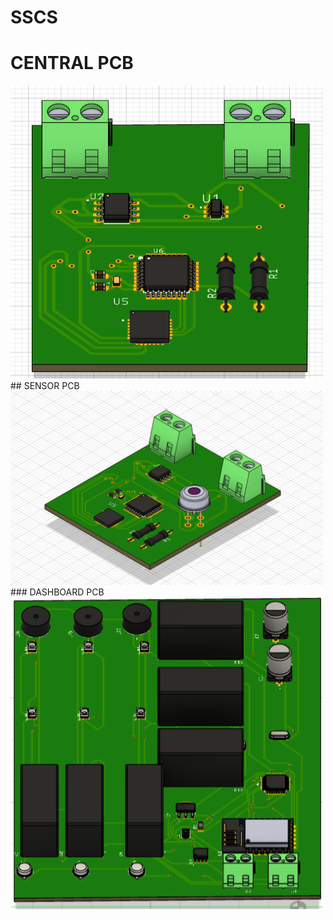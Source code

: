 # SSCS
# CENTRAL PCB
<img src="central_3d.png" alt="Alt text" width="500">
## SENSOR PCB
<img src="sensor.png" alt="Alt text" width="500">
### DASHBOARD PCB
<img src="3d dashboa.png" alt="Alt text" width="500">

